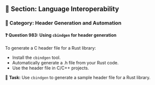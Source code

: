 ## 📘 Section: Language Interoperability  
### 🔹 Category: Header Generation and Automation  
#### ❓ Question 983: Using `cbindgen` for header generation

To generate a C header file for a Rust library:

- Install the `cbindgen` tool.
- Automatically generate a .h file from your Rust code.
- Use the header file in C/C++ projects.

🔧 **Task:** Use `cbindgen` to generate a sample header file for a Rust library.
